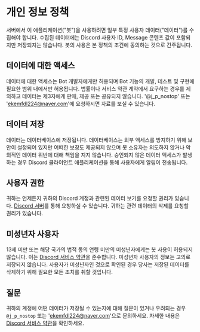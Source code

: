 # 개인 정보 정책

서버에서 이 애플리케이션("봇")을 사용하려면 일부 특정 사용자 데이터("데이터")를 수집해야 합니다. 수집된 데이터에는 Discord 사용자 ID, Message 콘텐츠 값이 포함되지만 저장되지는 않습니다. 봇의 사용은 본 정책의 조건에 동의하는 것으로 간주됩니다.

## 데이터에 대한 액세스

데이터에 대한 액세스는 Bot 개발자에게만 허용되며 Bot 기능의 개발, 테스트 및 구현에 필요한 범위 내에서만 허용됩니다. 법률이나 서비스 약관 계약에서 요구하는 경우를 제외하고 데이터는 제3자에게 판매, 제공 또는 공유되지 않습니다. '@j_p_nostop' 또는 'ekemfdl224@naver.com'에 요청하시면 자료를 보실 수 있습니다.

## 데이터 저장

데이터는 데이터베이스에 저장됩니다. 데이터베이스는 외부 액세스를 방지하기 위해 보안이 설정되어 있지만 어떠한 보장도 제공되지 않으며 봇 소유자는 의도하지 않거나 악의적인 데이터 위반에 대해 책임을 지지 않습니다. 승인되지 않은 데이터 액세스가 발생하는 경우 Discord 클라이언트 애플리케이션을 통해 사용자에게 알림이 전송됩니다.

## 사용자 권한

귀하는 언제든지 귀하의 Discord 계정과 관련된 데이터 보기를 요청할 권리가 있습니다. [Discord 서버]([http://chat.nhcarrigan.com](https://discord.gg/yuW4ghPtZd))를 통해 요청하실 수 있습니다. 귀하는 관련 데이터의 삭제를 요청할 권리가 있습니다.

## 미성년자 사용자

13세 미만 또는 해당 국가의 법적 동의 연령 미만의 미성년자에게는 봇 사용이 허용되지 않습니다. 이는 [Discord 서비스 약관](https://discord.com/terms)을 준수합니다. 미성년자 사용자의 정보는 고의로 저장되지 않습니다. 사용자가 미성년자인 것으로 확인된 경우 당사는 저장된 데이터를 삭제하기 위해 필요한 모든 조치를 취할 것입니다.

## 질문

귀하의 계정에 어떤 데이터가 저장될 수 있는지에 대해 질문이 있거나 우려되는 경우 `@j_p_nostop` 또는 'ekemfdl224@naver.com'으로 문의하세요. 자세한 내용은 [Discord 서비스 약관](https://discord.com/terms)을 확인하세요.
